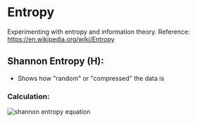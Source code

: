 # Entropy
Experimenting with entropy and information theory.
Reference: https://en.wikipedia.org/wiki/Entropy

## Shannon Entropy (H):
- Shows how "random" or "compressed" the data is  
### Calculation:  
![shannon entropy equation](https://wikimedia.org/api/rest_v1/media/math/render/svg/7de5d59a442f5305853d4392826b1f51dc43f6d0)
